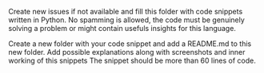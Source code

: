 Create new issues if not available and fill this folder with code snippets written in Python. No spamming is allowed, the code must be genuinely solving a problem or might contain usefuls insights for this language.

Create a new folder with your code snippet and add a README.md to this new folder.
Add possible explanations along with screenshots and inner working of this snippets
The snippet should be more than 60 lines of code.
